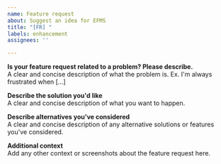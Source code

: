 ```yaml
---
name: Feature request
about: Suggest an idea for EFMS
title: "[FR] "
labels: enhancement
assignees: ''

---
```


<!--
ATTENTION:
Please ensure that the feature is made to EFB Facebook Messenger Slave Channel.
Features suggested to other modules should go to their respective repositories.
Irrelevant issues will be locked, transferred, or removed.

Please only write in English.
-->

**Is your feature request related to a problem? Please describe.**  
A clear and concise description of what the problem is. Ex. I'm always frustrated when [...]

**Describe the solution you'd like**  
A clear and concise description of what you want to happen.

**Describe alternatives you've considered**  
A clear and concise description of any alternative solutions or features you've considered.

**Additional context**  
Add any other context or screenshots about the feature request here.
